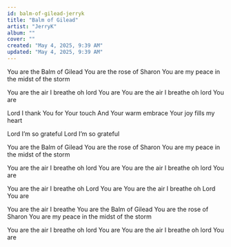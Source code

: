 ```yaml
---
id: balm-of-gilead-jerryk
title: "Balm of Gilead"
artist: "JerryK"
album: ""
cover: ""
created: "May 4, 2025, 9:39 AM"
updated: "May 4, 2025, 9:39 AM"
---
```


You are the Balm of Gilead
You are the rose of Sharon
You are my peace in the midst of the storm

You are the air I breathe oh lord You are
You are the air I breathe oh lord You are 

Lord I thank You for Your touch
And Your warm embrace
Your joy fills my heart

Lord I’m so grateful 
Lord I’m so grateful 


You are the Balm of Gilead
You are the rose of Sharon
You are my peace in the midst of the storm

You are the air I breathe oh lord You are
You are the air I breathe oh lord You are 


You are the air I breathe oh Lord You are
You are the air I breathe oh Lord You are 


You are the air I breathe
You are the Balm of Gilead
You are the rose of Sharon
You are my peace in the midst of the storm

You are the air I breathe oh lord You are
You are the air I breathe oh lord You are